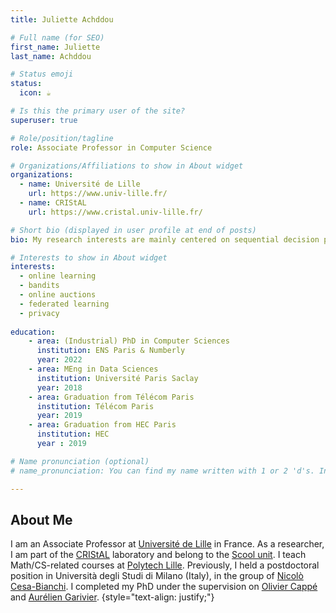 ```yaml
---
title: Juliette Achddou

# Full name (for SEO)
first_name: Juliette
last_name: Achddou

# Status emoji
status:
  icon: ☕️

# Is this the primary user of the site?
superuser: true

# Role/position/tagline
role: Associate Professor in Computer Science

# Organizations/Affiliations to show in About widget
organizations:
  - name: Université de Lille 
    url: https://www.univ-lille.fr/
  - name: CRIStAL
    url: https://www.cristal.univ-lille.fr/

# Short bio (displayed in user profile at end of posts)
bio: My research interests are mainly centered on sequential decision problems, online learning and bandits. I am interested in applications to online markets and multi-agents problems.

# Interests to show in About widget
interests:
  - online learning
  - bandits
  - online auctions
  - federated learning
  - privacy
  
education:
    - area: (Industrial) PhD in Computer Sciences 
      institution: ENS Paris & Numberly
      year: 2022
    - area: MEng in Data Sciences 
      institution: Université Paris Saclay
      year: 2018
    - area: Graduation from Télécom Paris
      institution: Télécom Paris
      year: 2019
    - area: Graduation from HEC Paris
      institution: HEC
      year : 2019

# Name pronunciation (optional)
# name_pronunciation: You can find my name written with 1 or 2 'd's. In both cases, this is me :)

---
```


## About Me

I am an Associate Professor at [Université de Lille](https://www.univ-lille.fr/) in France. As a researcher, I am part of the [CRIStAL](https://www.cristal.univ-lille.fr/) laboratory and belong to the [Scool unit](https://team.inria.fr/scool/team-members/).
I teach Math/CS-related courses at [Polytech Lille](https://www.polytech-lille.fr/).
Previously, I  held a postdoctoral position in Università degli Studi di Milano (Italy), in the group of [Nicolò Cesa-Bianchi](https://cesa-bianchi.di.unimi.it/). I completed my PhD under the supervision on [Olivier Cappé](https://www.di.ens.fr/olivier.cappe/) and [Aurélien Garivier](https://perso.ens-lyon.fr/aurelien.garivier/www.math.univ-toulouse.fr/_agarivie/index.html).
{style="text-align: justify;"}
